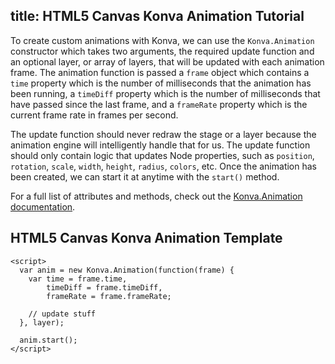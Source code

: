 title: HTML5 Canvas Konva Animation Tutorial
---


To create custom animations with Konva, we can use the `Konva.Animation`
constructor which takes two arguments, the required update function and
an optional layer, or array of layers, that will be updated with each animation frame.
The animation function is passed a `frame` object which contains a `time` property which is the number
of milliseconds that the animation has been running, a `timeDiff` property which
is the number of milliseconds that have passed since the last frame,
and a `frameRate` property which is the current frame rate in frames per second.

The update function should never redraw the stage or a layer because the animation
engine will intelligently handle that for us.
The update function should only contain logic that updates Node properties,
such as `position`, `rotation`, `scale`, `width`, `height`, `radius`, `colors`, etc.
Once the animation has been created, we can start it at anytime with the `start()` method.

For a full list of attributes and methods, check out the [Konva.Animation documentation](/api/Konva.Animation.html).

## HTML5 Canvas Konva Animation Template

```
<script>
  var anim = new Konva.Animation(function(frame) {
    var time = frame.time,
        timeDiff = frame.timeDiff,
        frameRate = frame.frameRate;

    // update stuff
  }, layer);

  anim.start();
</script>
```
